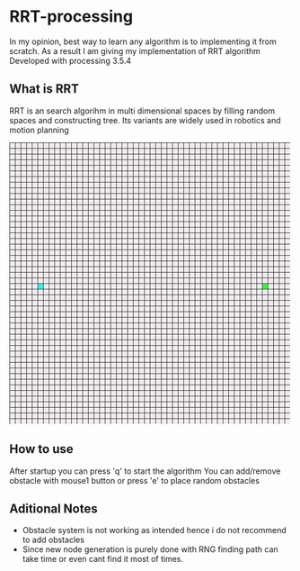 # RRT-processing
In my opinion, best way to learn any algorithm is to implementing it from scratch. As a result I am giving my implementation of RRT algorithm
Developed with processing 3.5.4

## What is RRT
RRT is an search algorihm in multi dimensional spaces by filling random spaces and constructing tree. Its variants are widely used in robotics and motion planning

<img src="https://github.com/berkealgul/RRT-processing/blob/main/rrt.gif" width="500" height="500"/>


## How to use
After startup you can press 'q' to start the algorithm
You can add/remove obstacle with mouse1 button or press 'e' to place random obstacles

## Aditional Notes
- Obstacle system is not working as intended hence i do not recommend to add obstacles
- Since new node generation is purely done with RNG finding path can take time or even cant find it most of times.


